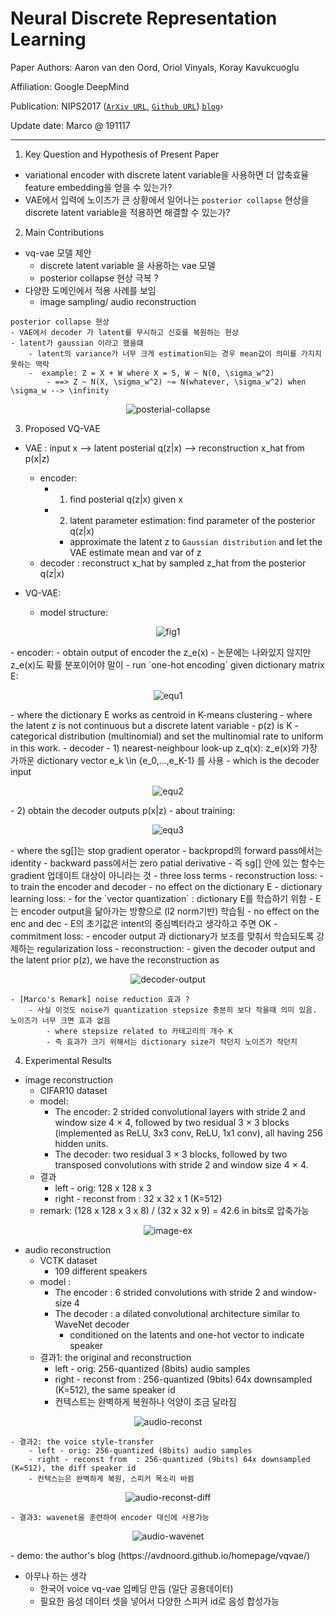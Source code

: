 # Neural Discrete Representation Learning
Paper Authors: Aaron van den Oord, Oriol Vinyals, Koray Kavukcuoglu

Affiliation: Google DeepMind

Publication: NIPS2017 ([`ArXiv URL`](https://arxiv.org/abs/1711.00937), [`Github URL`](https://github.com/hiwonjoon/tf-vqvae)) [`blog`](https://avdnoord.github.io/homepage/vqvae/)›

Update date: Marco @ 191117

---

1. Key Question and Hypothesis of Present Paper
- variational encoder with discrete latent variable을 사용하면 더 압축효율 feature embedding을 얻을 수 있는가?
- VAE에서 입력에 노이즈가 큰 상황에서 일어나는 `posterior collapse` 현상을 discrete latent variable을 적용하면 해결할 수 있는가?



2. Main Contributions
- vq-vae 모델 제안
    - discrete latent variable 을 사용하는 vae 모델
    - posterior collapse 현상 극복 ?
-   다양한 도메인에서 적용 사례를 보임
     - image sampling/ audio reconstruction

```
posterior collapse 현상
- VAE에서 decoder 가 latent를 무시하고 신호를 복원하는 현상
- latent가 gaussian 이라고 했을떄 
    - latent의 variance가 너무 크게 estimation되는 경우 mean값이 의미를 가지지 못하는 맥락
    -  example: Z = X + W where X = 5, W ~ N(0, \sigma_w^2)
        - ==> Z ~ N(X, \sigma_w^2) ~= N(whatever, \sigma_w^2) when \sigma_w --> \infinity
```
<p align="center">
  <img src="https://github.com/jwkanggist/automl-papers-in-practice/blob/master/share-reports/figs/vq-vae/posterial-collapse.png"  title="posterial-collapse">
</p>

3. Proposed VQ-VAE

-  VAE : input x --> latent posterial q(z|x)  -->  reconstruction x_hat from p(x|z)
    - encoder:
        - 1) find posterial q(z|x) given x
        - 2) latent parameter estimation: find parameter of the posterior q(z|x)
            - approximate the latent z to `Gaussian distribution` and let the VAE  estimate mean and var of z
    - decoder : reconstruct x_hat by sampled z_hat from the posterior q(z|x)
    
    
- VQ-VAE:
    - model structure: 
<p align="center">
  <img src="https://github.com/jwkanggist/automl-papers-in-practice/blob/master/share-reports/figs/vq-vae/fig1.png"  title="fig1">
</p>
        - encoder: 
            - obtain output of encoder the z_e(x)
                - 논문에는 나와있지 않지만  z_e(x)도 확률 분포이어야 말이
            - run `one-hot encoding` given dictionary matrix E:
<p align="center">
  <img src="https://github.com/jwkanggist/automl-papers-in-practice/blob/master/share-reports/figs/vq-vae/equ1.png"  title="equ1">
</p>                
                - where the dictionary E works as centroid in K-means clustering 
                - where the latent z is not continuous but a discrete latent variable 
                    - p(z) is K - categorical distribution (multinomial) and set the multinomial rate to uniform  in this work. 
        - decoder 
            - 1) nearest-neighbour look-up z_q(x): z_e(x)와 가장 가까운  dictionary vector e_k \in {e_0,...,e_K-1} 를 사용
                - which is the decoder input
<p align="center">
  <img src="https://github.com/jwkanggist/automl-papers-in-practice/blob/master/share-reports/figs/vq-vae/equ2.png"  title="equ2">
</p>             
            - 2) obtain the decoder outputs p(x|z) 
    - about training: 
<p align="center">
  <img src="https://github.com/jwkanggist/automl-papers-in-practice/blob/master/share-reports/figs/vq-vae/equ3.png"  title="equ3">
</p>    
        - where the sg[]는 stop gradient operator
            - backpropd의 forward pass에서는 identity
            - backward pass에서는  zero patial derivative
            - 즉 sg[] 안에 있는 함수는 gradient 업데이트 대상이 아니라는 것
    - three loss terms
        - reconstruction loss:  
            - to train the encoder and decoder
            - no effect on the dictionary E
        - dictionary learning loss:
            - for the `vector quantization` : dictionary E를 학습하기 위함
            - E는 encoder output을 닮아가는 방향으로 (l2 norm기반) 학습됨
            - no effect on the enc and  dec
            -  E의 초기값은 intent의 중심벡터라고 생각하고 주면 OK
        - commitment loss:
            -  encoder output 과 dictionary가 보조를 맞춰서 학습되도록 강제하는 regularization loss
    - reconstruction:
        - given the decoder output and the latent prior p(z), we have the reconstruction as
<p align="center">
  <img src="https://github.com/jwkanggist/automl-papers-in-practice/blob/master/share-reports/figs/vq-vae/decoder-output.png"  title="decoder-output">
</p>    

```
- [Marco's Remark] noise reduction 효과 ?
    - 사실 이것도 noise가 quantization stepsize 충분히 보다 작을때 의미 있음. 노이즈가 너무 크면 효과 없음
        - where stepsize related to 카테고리의 개수 K
        - 즉 효과가 크기 위해서는 dictionary size가 작던지 노이즈가 작던지
```       


4. Experimental Results

- image reconstruction
    - CIFAR10 dataset
    - model:   
        - The encoder: 2 strided convolutional layers with stride 2 and window size 4 × 4, followed by two residual 3 × 3 blocks (implemented as ReLU, 3x3 conv, ReLU, 1x1 conv), all having 256 hidden units. 
        - The decoder: two residual 3 × 3 blocks, followed by two transposed convolutions with stride 2 and window size 4 × 4. 
    - 결과   
        - left - orig: 128 x 128 x 3
        - right - reconst from  : 32 x 32 x 1 (K=512)
    - remark: (128 x 128 x 3 x 8) / (32 x 32 x 9) = 42.6 in bits로 압축가능

<p align="center">
  <img src="https://github.com/jwkanggist/automl-papers-in-practice/blob/master/share-reports/figs/vq-vae/image-ex.png"  title="image-ex">
</p>    

- audio reconstruction 
    - VCTK dataset
        - 109 different speakers
    - model :
        - The encoder : 6 strided convolutions with stride 2 and window-size 4
        - The decoder :  a dilated convolutional architecture similar to WaveNet decoder
            - conditioned on the latents and one-hot vector to indicate speaker
    - 결과1: the original and reconstruction    
        - left - orig: 256-quantized (8bits) audio samples
        - right - reconst from  : 256-quantized (9bits) 64x downsampled (K=512), the same speaker id
        - 컨텍스트는 완벽하게 복원하나 억양이 조금 달라짐
<p align="center">
  <img src="https://github.com/jwkanggist/automl-papers-in-practice/blob/master/share-reports/figs/vq-vae/audio-reconst.png"  title="audio-reconst">
</p> 
     
    - 결과2: the voice style-transfer
        - left - orig: 256-quantized (8bits) audio samples
        - right - reconst from  : 256-quantized (9bits) 64x downsampled (K=512), the diff speaker id
        - 컨텍스는은 완벽하게 복원, 스피커 목소리 바뀜
<p align="center">
  <img src="https://github.com/jwkanggist/automl-papers-in-practice/blob/master/share-reports/figs/vq-vae/audio-reconst-diff.png"  title="audio-reconst-diff">
</p> 

    - 결과3: wavenet을 훈련하여 encoder 대신에 사용가능
<p align="center">
  <img src="https://github.com/jwkanggist/automl-papers-in-practice/blob/master/share-reports/figs/vq-vae/audio-wavenet.png"  title="audio-wavenet">
</p> 
    - demo: the author's blog (https://avdnoord.github.io/homepage/vqvae/)
    
- 아무나 하는 생각
    - 한국어 voice vq-vae 임베딩 만듬 (일단 공용데이터)
    - 필요한 음성 데이터 셋을 넣어서 다양한 스피커 id로 음성 합성가능
     